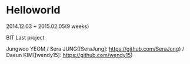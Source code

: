 Helloworld
==========
2014.12.03 ~ 2015.02.05(9 weeks)

BIT Last project

Jungwoo YEOM / Sera JUNG([SeraJung]: https://github.com/SeraJung) / Daeun KIM([wendy15]: https://github.com/wendy15)
